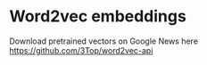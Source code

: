 # Word2vec embeddings

Download pretrained vectors on Google News here https://github.com/3Top/word2vec-api
